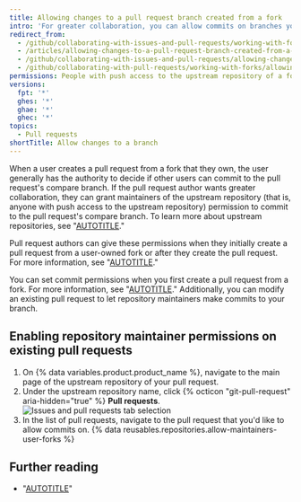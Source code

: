 ```yaml
---
title: Allowing changes to a pull request branch created from a fork
intro: 'For greater collaboration, you can allow commits on branches you''ve created from forks owned by your personal account.'
redirect_from:
  - /github/collaborating-with-issues-and-pull-requests/working-with-forks/allowing-changes-to-a-pull-request-branch-created-from-a-fork
  - /articles/allowing-changes-to-a-pull-request-branch-created-from-a-fork
  - /github/collaborating-with-issues-and-pull-requests/allowing-changes-to-a-pull-request-branch-created-from-a-fork
  - /github/collaborating-with-pull-requests/working-with-forks/allowing-changes-to-a-pull-request-branch-created-from-a-fork
permissions: People with push access to the upstream repository of a fork owned by a personal account can commit to the forked branches.
versions:
  fpt: '*'
  ghes: '*'
  ghae: '*'
  ghec: '*'
topics:
  - Pull requests
shortTitle: Allow changes to a branch
---
```

When a user creates a pull request from a fork that they own, the user generally has the authority to decide if other users can commit to the pull request's compare branch. If the pull request author wants greater collaboration, they can grant maintainers of the upstream repository (that is, anyone with push access to the upstream repository) permission to commit to the pull request's compare branch. To learn more about upstream repositories, see "[AUTOTITLE](/pull-requests/collaborating-with-pull-requests/working-with-forks/about-forks)."

Pull request authors can give these permissions when they initially create a pull request from a user-owned fork or after they create the pull request. For more information, see "[AUTOTITLE](/pull-requests/collaborating-with-pull-requests/proposing-changes-to-your-work-with-pull-requests/creating-a-pull-request-from-a-fork)."

You can set commit permissions when you first create a pull request from a fork. For more information, see "[AUTOTITLE](/pull-requests/collaborating-with-pull-requests/proposing-changes-to-your-work-with-pull-requests/creating-a-pull-request-from-a-fork)." Additionally, you can modify an existing pull request to let repository maintainers make commits to your branch.

## Enabling repository maintainer permissions on existing pull requests

1. On {% data variables.product.product_name %}, navigate to the main page of the upstream repository of your pull request.
1. Under the upstream repository name, click {% octicon "git-pull-request" aria-hidden="true" %} **Pull requests**.
![Issues and pull requests tab selection](/assets/images/help/repository/repo-tabs-pull-requests.png)
1. In the list of pull requests, navigate to the pull request that you'd like to allow commits on.
{% data reusables.repositories.allow-maintainers-user-forks %}

## Further reading

- "[AUTOTITLE](/pull-requests/collaborating-with-pull-requests/proposing-changes-to-your-work-with-pull-requests/committing-changes-to-a-pull-request-branch-created-from-a-fork)"
